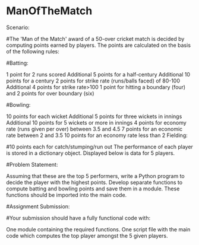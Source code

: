 # ManOfTheMatch
Scenario: 

#The 'Man of the Match' award of a 50-over cricket match is decided by computing points earned by players. The points are calculated on the basis of the following rules: 

#Batting: 

  1 point for 2 runs scored 
  Additional 5 points for a half-century 
  Additional 10 points for a century 
  2 points for strike rate (runs/balls faced) of 80-100 
  Additional 4 points for strike rate>100 
  1 point for hitting a boundary (four) and 2 points for over boundary (six)
  
#Bowling: 

  10 points for each wicket 
  Additional 5 points for three wickets in innings 
  Additional 10 points for 5 wickets or more in innings 
  4 points for economy rate (runs given per over) between 3.5 and 4.5
  7 points for an economic rate between 2 and 3.5 
  10 points for an economy rate less than 2
  Fielding: 

#10 points each for catch/stumping/run out 
The performance of each player is stored in a dictionary object. Displayed below is data for 5 players. 




#Problem Statement: 

Assuming that these are the top 5 performers, write a Python program to decide the player with the highest points. Develop separate functions to compute batting and bowling points and save them in a module. These functions should be imported into the main code. 


#Assignment Submission: 

#Your submission should have a fully functional code with: 

One module containing the required functions. 
One script file with the main code which computes the top player amongst the 5 given players. 


 
